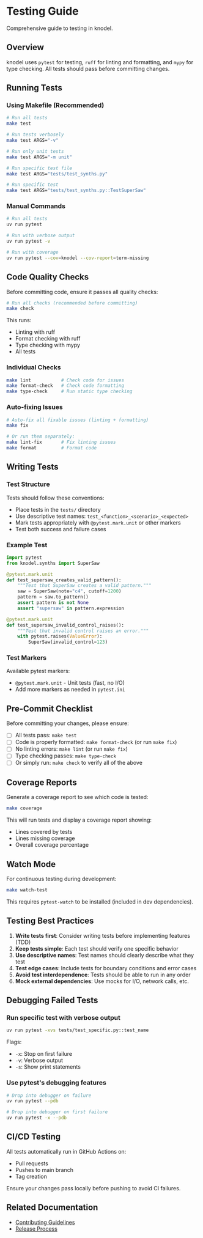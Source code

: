 # Testing Guide

Comprehensive guide to testing in knodel.

## Overview

knodel uses `pytest` for testing, `ruff` for linting and formatting, and `mypy` for type checking. All tests should pass before committing changes.

## Running Tests

### Using Makefile (Recommended)

```bash
# Run all tests
make test

# Run tests verbosely
make test ARGS="-v"

# Run only unit tests
make test ARGS="-m unit"

# Run specific test file
make test ARGS="tests/test_synths.py"

# Run specific test
make test ARGS="tests/test_synths.py::TestSuperSaw"
```

### Manual Commands

```bash
# Run all tests
uv run pytest

# Run with verbose output
uv run pytest -v

# Run with coverage
uv run pytest --cov=knodel --cov-report=term-missing
```

## Code Quality Checks

Before committing code, ensure it passes all quality checks:

```bash
# Run all checks (recommended before committing)
make check
```

This runs:
- Linting with ruff
- Format checking with ruff
- Type checking with mypy
- All tests

### Individual Checks

```bash
make lint           # Check code for issues
make format-check   # Check code formatting
make type-check     # Run static type checking
```

### Auto-fixing Issues

```bash
# Auto-fix all fixable issues (linting + formatting)
make fix

# Or run them separately:
make lint-fix       # Fix linting issues
make format         # Format code
```

## Writing Tests

### Test Structure

Tests should follow these conventions:

- Place tests in the `tests/` directory
- Use descriptive test names: `test_<function>_<scenario>_<expected>`
- Mark tests appropriately with `@pytest.mark.unit` or other markers
- Test both success and failure cases

### Example Test

```python
import pytest
from knodel.synths import SuperSaw

@pytest.mark.unit
def test_supersaw_creates_valid_pattern():
    """Test that SuperSaw creates a valid pattern."""
    saw = SuperSaw(note="c4", cutoff=1200)
    pattern = saw.to_pattern()
    assert pattern is not None
    assert "supersaw" in pattern.expression

@pytest.mark.unit
def test_supersaw_invalid_control_raises():
    """Test that invalid control raises an error."""
    with pytest.raises(ValueError):
        SuperSaw(invalid_control=123)
```

### Test Markers

Available pytest markers:

- `@pytest.mark.unit` - Unit tests (fast, no I/O)
- Add more markers as needed in `pytest.ini`

## Pre-Commit Checklist

Before committing your changes, please ensure:

- [ ] All tests pass: `make test`
- [ ] Code is properly formatted: `make format-check` (or run `make fix`)
- [ ] No linting errors: `make lint` (or run `make fix`)
- [ ] Type checking passes: `make type-check`
- [ ] Or simply run: `make check` to verify all of the above

## Coverage Reports

Generate a coverage report to see which code is tested:

```bash
make coverage
```

This will run tests and display a coverage report showing:
- Lines covered by tests
- Lines missing coverage
- Overall coverage percentage

## Watch Mode

For continuous testing during development:

```bash
make watch-test
```

This requires `pytest-watch` to be installed (included in dev dependencies).

## Testing Best Practices

1. **Write tests first**: Consider writing tests before implementing features (TDD)
2. **Keep tests simple**: Each test should verify one specific behavior
3. **Use descriptive names**: Test names should clearly describe what they test
4. **Test edge cases**: Include tests for boundary conditions and error cases
5. **Avoid test interdependence**: Tests should be able to run in any order
6. **Mock external dependencies**: Use mocks for I/O, network calls, etc.

## Debugging Failed Tests

### Run specific test with verbose output

```bash
uv run pytest -xvs tests/test_specific.py::test_name
```

Flags:
- `-x`: Stop on first failure
- `-v`: Verbose output
- `-s`: Show print statements

### Use pytest's debugging features

```bash
# Drop into debugger on failure
uv run pytest --pdb

# Drop into debugger on first failure
uv run pytest -x --pdb
```

## CI/CD Testing

All tests automatically run in GitHub Actions on:
- Pull requests
- Pushes to main branch
- Tag creation

Ensure your changes pass locally before pushing to avoid CI failures.

## Related Documentation

- [Contributing Guidelines](../contributing/CONTRIBUTING.md)
- [Release Process](releasing.md)
